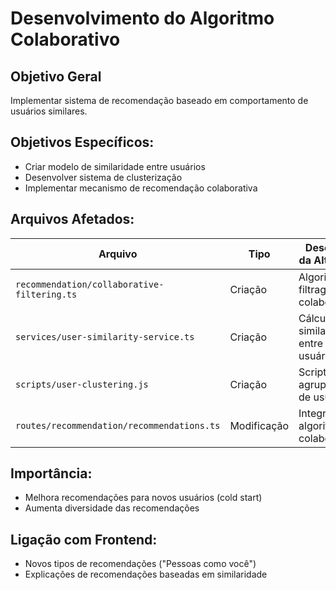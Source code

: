 # Desenvolvimento do Algoritmo Colaborativo

## Objetivo Geral
Implementar sistema de recomendação baseado em comportamento de usuários similares.

## Objetivos Específicos:
- Criar modelo de similaridade entre usuários
- Desenvolver sistema de clusterização
- Implementar mecanismo de recomendação colaborativa

## Arquivos Afetados:
| Arquivo | Tipo | Descrição da Alteração |
|---------|------|------------------------|
| `recommendation/collaborative-filtering.ts` | Criação | Algoritmo de filtragem colaborativa |
| `services/user-similarity-service.ts` | Criação | Cálculo de similaridade entre usuários |
| `scripts/user-clustering.js` | Criação | Script para agrupamento de usuários |
| `routes/recommendation/recommendations.ts` | Modificação | Integrar algoritmo colaborativo |

## Importância:
- Melhora recomendações para novos usuários (cold start)
- Aumenta diversidade das recomendações

## Ligação com Frontend:
- Novos tipos de recomendações ("Pessoas como você")
- Explicações de recomendações baseadas em similaridade
